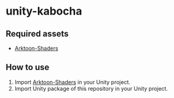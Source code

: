 # unity-kabocha
## Required assets
 - [Arktoon-Shaders](https://booth.pm/ja/items/1027997)
## How to use
 1. Import [Arktoon-Shaders](https://booth.pm/ja/items/1027997) in your Unity project.
 1. Import Unity package of this repository in your Unity project.
 
